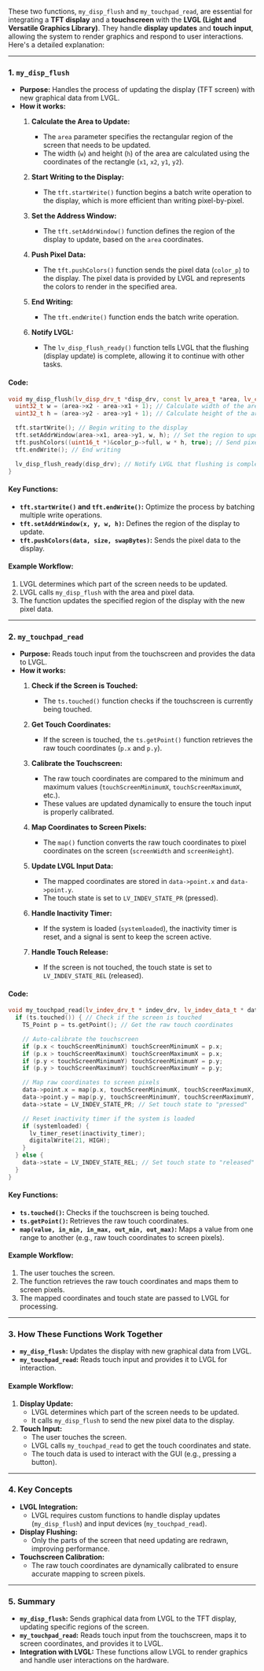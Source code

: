 These two functions, `my_disp_flush` and `my_touchpad_read`, are essential for integrating a **TFT display** and a **touchscreen** with the **LVGL (Light and Versatile Graphics Library)**. They handle **display updates** and **touch input**, allowing the system to render graphics and respond to user interactions. Here's a detailed explanation:

---

### **1. `my_disp_flush`**
- **Purpose:** Handles the process of updating the display (TFT screen) with new graphical data from LVGL.
- **How it works:**
  1. **Calculate the Area to Update:**
     - The `area` parameter specifies the rectangular region of the screen that needs to be updated.
     - The width (`w`) and height (`h`) of the area are calculated using the coordinates of the rectangle (`x1`, `x2`, `y1`, `y2`).

  2. **Start Writing to the Display:**
     - The `tft.startWrite()` function begins a batch write operation to the display, which is more efficient than writing pixel-by-pixel.

  3. **Set the Address Window:**
     - The `tft.setAddrWindow()` function defines the region of the display to update, based on the `area` coordinates.

  4. **Push Pixel Data:**
     - The `tft.pushColors()` function sends the pixel data (`color_p`) to the display. The pixel data is provided by LVGL and represents the colors to render in the specified area.

  5. **End Writing:**
     - The `tft.endWrite()` function ends the batch write operation.

  6. **Notify LVGL:**
     - The `lv_disp_flush_ready()` function tells LVGL that the flushing (display update) is complete, allowing it to continue with other tasks.

#### **Code:**
```cpp
void my_disp_flush(lv_disp_drv_t *disp_drv, const lv_area_t *area, lv_color_t *color_p) {
  uint32_t w = (area->x2 - area->x1 + 1); // Calculate width of the area
  uint32_t h = (area->y2 - area->y1 + 1); // Calculate height of the area

  tft.startWrite(); // Begin writing to the display
  tft.setAddrWindow(area->x1, area->y1, w, h); // Set the region to update
  tft.pushColors((uint16_t *)&color_p->full, w * h, true); // Send pixel data
  tft.endWrite(); // End writing

  lv_disp_flush_ready(disp_drv); // Notify LVGL that flushing is complete
}
```

#### **Key Functions:**
- **`tft.startWrite()` and `tft.endWrite()`:** Optimize the process by batching multiple write operations.
- **`tft.setAddrWindow(x, y, w, h)`:** Defines the region of the display to update.
- **`tft.pushColors(data, size, swapBytes)`:** Sends the pixel data to the display.

#### **Example Workflow:**
1. LVGL determines which part of the screen needs to be updated.
2. LVGL calls `my_disp_flush` with the area and pixel data.
3. The function updates the specified region of the display with the new pixel data.

---

### **2. `my_touchpad_read`**
- **Purpose:** Reads touch input from the touchscreen and provides the data to LVGL.
- **How it works:**
  1. **Check if the Screen is Touched:**
     - The `ts.touched()` function checks if the touchscreen is currently being touched.

  2. **Get Touch Coordinates:**
     - If the screen is touched, the `ts.getPoint()` function retrieves the raw touch coordinates (`p.x` and `p.y`).

  3. **Calibrate the Touchscreen:**
     - The raw touch coordinates are compared to the minimum and maximum values (`touchScreenMinimumX`, `touchScreenMaximumX`, etc.).
     - These values are updated dynamically to ensure the touch input is properly calibrated.

  4. **Map Coordinates to Screen Pixels:**
     - The `map()` function converts the raw touch coordinates to pixel coordinates on the screen (`screenWidth` and `screenHeight`).

  5. **Update LVGL Input Data:**
     - The mapped coordinates are stored in `data->point.x` and `data->point.y`.
     - The touch state is set to `LV_INDEV_STATE_PR` (pressed).

  6. **Handle Inactivity Timer:**
     - If the system is loaded (`systemloaded`), the inactivity timer is reset, and a signal is sent to keep the screen active.

  7. **Handle Touch Release:**
     - If the screen is not touched, the touch state is set to `LV_INDEV_STATE_REL` (released).

#### **Code:**
```cpp
void my_touchpad_read(lv_indev_drv_t * indev_drv, lv_indev_data_t * data) {
  if (ts.touched()) { // Check if the screen is touched
    TS_Point p = ts.getPoint(); // Get the raw touch coordinates

    // Auto-calibrate the touchscreen
    if (p.x < touchScreenMinimumX) touchScreenMinimumX = p.x;
    if (p.x > touchScreenMaximumX) touchScreenMaximumX = p.x;
    if (p.y < touchScreenMinimumY) touchScreenMinimumY = p.y;
    if (p.y > touchScreenMaximumY) touchScreenMaximumY = p.y;

    // Map raw coordinates to screen pixels
    data->point.x = map(p.x, touchScreenMinimumX, touchScreenMaximumX, 1, screenWidth);
    data->point.y = map(p.y, touchScreenMinimumY, touchScreenMaximumY, 1, screenHeight);
    data->state = LV_INDEV_STATE_PR; // Set touch state to "pressed"

    // Reset inactivity timer if the system is loaded
    if (systemloaded) {
      lv_timer_reset(inactivity_timer);
      digitalWrite(21, HIGH);
    }
  } else {
    data->state = LV_INDEV_STATE_REL; // Set touch state to "released"
  }
}
```

#### **Key Functions:**
- **`ts.touched()`:** Checks if the touchscreen is being touched.
- **`ts.getPoint()`:** Retrieves the raw touch coordinates.
- **`map(value, in_min, in_max, out_min, out_max)`:** Maps a value from one range to another (e.g., raw touch coordinates to screen pixels).

#### **Example Workflow:**
1. The user touches the screen.
2. The function retrieves the raw touch coordinates and maps them to screen pixels.
3. The mapped coordinates and touch state are passed to LVGL for processing.

---

### **3. How These Functions Work Together**
- **`my_disp_flush`:** Updates the display with new graphical data from LVGL.
- **`my_touchpad_read`:** Reads touch input and provides it to LVGL for interaction.

#### **Example Workflow:**
1. **Display Update:**
   - LVGL determines which part of the screen needs to be updated.
   - It calls `my_disp_flush` to send the new pixel data to the display.
2. **Touch Input:**
   - The user touches the screen.
   - LVGL calls `my_touchpad_read` to get the touch coordinates and state.
   - The touch data is used to interact with the GUI (e.g., pressing a button).

---

### **4. Key Concepts**
- **LVGL Integration:**
  - LVGL requires custom functions to handle display updates (`my_disp_flush`) and input devices (`my_touchpad_read`).
- **Display Flushing:**
  - Only the parts of the screen that need updating are redrawn, improving performance.
- **Touchscreen Calibration:**
  - The raw touch coordinates are dynamically calibrated to ensure accurate mapping to screen pixels.

---

### **5. Summary**
- **`my_disp_flush`:** Sends graphical data from LVGL to the TFT display, updating specific regions of the screen.
- **`my_touchpad_read`:** Reads touch input from the touchscreen, maps it to screen coordinates, and provides it to LVGL.
- **Integration with LVGL:** These functions allow LVGL to render graphics and handle user interactions on the hardware.
